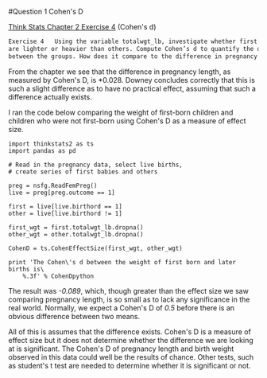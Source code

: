 #Question 1 Cohen's D

[Think Stats Chapter 2 Exercise 4](http://greenteapress.com/thinkstats2/html/thinkstats2003.html#toc24) (Cohen's d)

```  markdown
Exercise 4   Using the variable totalwgt_lb, investigate whether first babies
are lighter or heavier than others. Compute Cohen’s d to quantify the difference
between the groups. How does it compare to the difference in pregnancy length?
``` 

From the chapter we see that the difference in pregnancy length, as measured by
Cohen's D, is *0.028. Downey concludes correctly that this is such a slight
difference as to have no practical effect, assuming that such a difference
actually exists.  

I ran the code below comparing the weight of first-born children and children who were not first-born using Cohen's D as a measure of effect size.

```import nsfg
import thinkstats2 as ts
import pandas as pd

# Read in the pregnancy data, select live births,
# create series of first babies and others

preg = nsfg.ReadFemPreg()
live = preg[preg.outcome == 1]

first = live[live.birthord == 1]
other = live[live.birthord != 1]

first_wgt = first.totalwgt_lb.dropna()
other_wgt = other.totalwgt_lb.dropna()

CohenD = ts.CohenEffectSize(first_wgt, other_wgt)

print 'The Cohen\'s d between the weight of first born and later births is\
    %.3f' % CohenDpython
```
The result was *-0.089*, which, though greater than the effect size we saw
comparing pregnancy length, is so small as to lack any significance in the real
world. Normally, we expect a Cohen's D of *0.5* before there is an obvious
difference between two means. 

All of this is assumes that the difference exists. Cohen's D is a measure of
effect size but it does not determine whether the difference we are looking at
is significant. The Cohen's D of pregnancy length and birth weight observed in
this data could well be the results of chance. Other tests, such as student's t
test are needed to determine whether it is significant or not.
